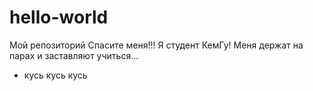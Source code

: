 # hello-world
Мой репозиторий
Спасите меня!!! Я студент КемГу! Меня держат на парах и заставляют учиться...
+ кусь кусь кусь
